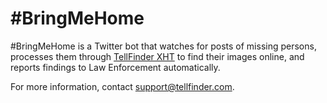 # #BringMeHome

#BringMeHome is a Twitter bot that watches for posts of missing persons, processes them through [TellFinder XHT](https://uncharted.software/product/tellfinder/) to find their images online, and reports findings to Law Enforcement automatically.

For more information, contact [support@tellfinder.com](mailto:support@tellfinder.com).


